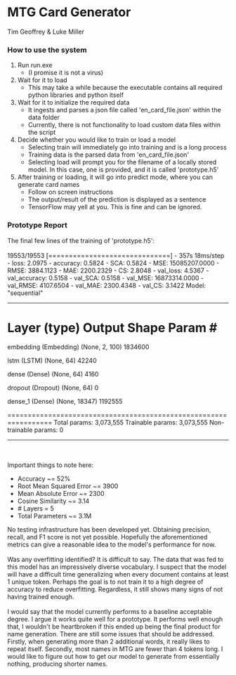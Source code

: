 <h1>MTG Card Generator</h1>
Tim Geoffrey & Luke Miller

<h3>How to use the system</h3>
<ol>
<li>Run run.exe 
    <ul><li>(I promise it is not a virus)</li></ul>
</li>
<li>Wait for it to load
    <ul><li>This may take a while because the executable contains all required python libraries and python itself</li></ul>
</li>
<li>Wait for it to initialize the required data
    <ul>
        <li>It ingests and parses a json file called 'en_card_file.json' within the data folder</li>
        <li>Currently, there is not functionality to load custom data files within the script</li>
    </ul>
</li>
<li>Decide whether you would like to train or load a model
    <ul>
        <li>Selecting train will immediately go into training and is a long process</li>
        <li>Training data is the parsed data from 'en_card_file.json'</li>
        <li>Selecting load will prompt you for the filename of a locally stored model. In this case, one is provided, and it is called 'prototype.h5'</li>
    </ul>
</li>
<li>After training or loading, it will go into predict mode, where you can generate card names
    <ul>
        <li>Follow on screen instructions</li>
        <li>The output/result of the prediction is displayed as a sentence</li>
        <li>TensorFlow may yell at you. This is fine and can be ignored.</li>
    </ul>
</li>
</ol>

<h3>Prototype Report</h3>

The final few lines of the training of 'prototype.h5':
<br><br>
19553/19553 [==============================] - 357s 18ms/step - loss: 2.0975 - accuracy: 0.5824 - SCA: 0.5824 - MSE: 15085207.0000 - RMSE: 3884.1123 - MAE: 2200.2329 - CS: 2.8048 - val_loss: 4.5367 - val_accuracy: 0.5158 - val_SCA: 0.5158 - val_MSE: 16873314.0000 - val_RMSE: 4107.6504 - val_MAE: 2300.4348 - val_CS: 3.1422
Model: "sequential"
_________________________________________________________________
 Layer (type)                Output Shape              Param #
=================================================================
 embedding (Embedding)       (None, 2, 100)            1834600

 lstm (LSTM)                 (None, 64)                42240

 dense (Dense)               (None, 64)                4160

 dropout (Dropout)           (None, 64)                0

 dense_1 (Dense)             (None, 18347)             1192555

=================================================================
Total params: 3,073,555
Trainable params: 3,073,555
Non-trainable params: 0
_________________________________________________________________

<br><br>
Important things to note here:
<ul>
    <li>Accuracy ~= 52%</li>
    <li>Root Mean Squared Error ~= 3900</li>
    <li>Mean Absolute Error ~= 2300</li>
    <li>Cosine Similarity ~= 3.14</li>
    <li># Layers = 5</li>
    <li>Total Parameters ~= 3.1M</li>
</ul>

No testing infrastructure has been developed yet. Obtaining precision, recall, and F1 score is not yet possible. Hopefully the aforementioned metrics can give a reasonable idea to the model's performance for now.
<br><br>
Was any overfitting identified? It is difficult to say. The data that was fed to this model has an impressively diverse vocabulary. I suspect that the model will have a difficult time generalizing when every document contains at least 1 unique token. Perhaps the goal is to not train it to a high degree of accuracy to reduce overfitting. Regardless, it still shows many signs of not having trained enough.
<br><br>
I would say that the model currently performs to a baseline acceptable degree. I argue it works quite well for a prototype. It performs well enough that, I wouldn't be heartbroken if this ended up being the final product for name generation. There are still some issues that should be addressed. Firstly, when generating more than 2 additional words, it really likes to repeat itself. Secondly, most names in MTG are fewer than 4 tokens long. I would like to figure out how to get our model to generate from essentially nothing, producing shorter names.